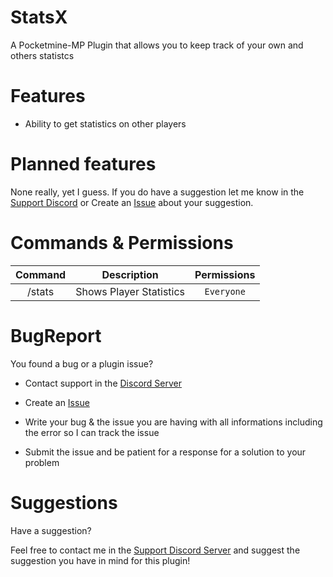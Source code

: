 # StatsX
A Pocketmine-MP Plugin that allows you to keep track of your own and others statistcs

# Features 


- Ability to get statistics on other players


# Planned features

None really, yet I guess.
If you do have a suggestion let me know in the [Support Discord](https://discord.gg/jWFB56RqUN) or Create an [Issue](https://github.com/Vecnavium/SimpleStats/issues/new) about your suggestion.

# Commands & Permissions 

|Command|Description|Permissions|
|:--:|:--:|:--:|
|/stats|Shows Player Statistics|`Everyone`|

# BugReport

You found a bug or a plugin issue?

- Contact support in the [Discord Server](https://discord.gg/jWFB56RqUN)

- Create an [Issue](https://github.com/Vecnavium/StatsX/issues/new)

- Write your bug & the issue you are having with all informations including the error so I can track the issue

- Submit the issue and be patient for a response for a solution to your problem

# Suggestions

Have a suggestion?

Feel free to contact me in the [Support Discord Server](https://discord.gg/jWFB56RqUN) and suggest the suggestion you have in mind for this plugin!

